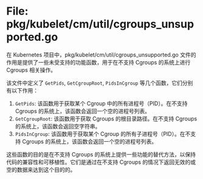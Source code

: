 # File: pkg/kubelet/cm/util/cgroups_unsupported.go

在 Kubernetes 项目中，pkg/kubelet/cm/util/cgroups_unsupported.go 文件的作用是提供了一些未受支持的功能函数，用于在不支持 Cgroups 的系统上进行 Cgroups 相关操作。

该文件中定义了 `GetPids`, `GetCgroupRoot`, `PidsInCgroup` 等几个函数，它们分别有以下作用：

1. `GetPids`: 该函数用于获取某个 Cgroup 中的所有进程号（PID）。在不支持 Cgroups 的系统上，该函数会返回一个空的进程号列表。
2. `GetCgroupRoot`: 该函数用于获取 Cgroups 的根目录路径。在不支持 Cgroups 的系统上，该函数会返回空字符串。
3. `PidsInCgroup`: 该函数用于获取某个 Cgroup 的所有子进程号（PID）。在不支持 Cgroups 的系统上，该函数会返回一个空的进程号列表。

这些函数的目的是在不支持 Cgroups 的系统上提供一些功能的替代方法，以保持代码的兼容性和可移植性。它们是通过在不支持 Cgroups 的情况下返回无效的或空的数据来达到这个目的的。

